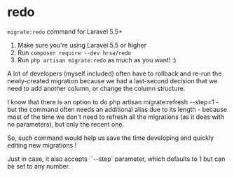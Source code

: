 # redo
`migrate:redo` command for Laravel 5.5+

1. Make sure you're using Laravel 5.5 or higher
2. Run `composer require --dev hrsa/redo`
3. Run `php artisan migrate:redo` as much as you want! :)



A lot of developers (myself included) often have to rollback and re-run the newly-created migration because we had a last-second decision that we need to add another column, or change the column structure.

I know that there is an option to do php artisan migrate:refresh --step=1 - but the command often needs an additional alias due to its length - because most of the time we don't need to refresh all the migrations (as it does with no parameters), but only the recent one.

So, such command would help us save the time developing and quickly editing new migrations !

Just in case, it also accepts ``--step` parameter, which defaults to 1 but can be set to any number.
